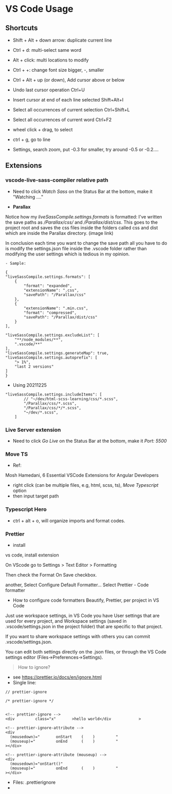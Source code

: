 # VS Code Usage

## Shortcuts

- Shift + Alt + down arrow: duplicate current line
- Ctrl + d: multi-select same word
- Alt + click: multi locations to modify
- Ctrl + +: change font size bigger, -, smaller
- Ctrl + Alt + up (or down), Add cursor above or below
- Undo last cursor operation Ctrl+U
- Insert cursor at end of each line selected Shift+Alt+I
- Select all occurrences of current selection Ctrl+Shift+L
- Select all occurrences of current word Ctrl+F2

- wheel click + drag, to select
- ctrl + g, go to line

- Settings, search zoom, put -0.3 for smaller, try around -0.5 or -0.2....

## Extensions

### vscode-live-sass-compiler relative path

- Need to click _Watch Sass_ on the Status Bar at the bottom, make it "Watching ...."

- **Parallax**

Notice how my _liveSassCompile.settings.formats_ is formatted: I've written the save paths as _/Parallax/css/_ and _/Parallax/dist/css_. This goes to the project root and saves the css files inside the folders called css and dist which are inside the Parallax directory. (image link)

In conclusion each time you want to change the save path all you have to do is modify the settings.json file inside the .vscode folder rather than modifying the user settings which is tedious in my opinion.

```
- Sample:

{
"liveSassCompile.settings.formats": [
    {
        "format": "expanded",
        "extensionName": ".css",
        "savePath": "/Parallax/css"
    },
    {
        "extensionName": ".min.css",
        "format": "compressed",
        "savePath": "/Parallax/dist/css"
    }
],

"liveSassCompile.settings.excludeList": [
    "**/node_modules/**",
    ".vscode/**"
],
"liveSassCompile.settings.generateMap": true,
"liveSassCompile.settings.autoprefix": [
    "> 1%",
    "last 2 versions"
]
}
```

- Using 20211225

```
"liveSassCompile.settings.includeItems": [
        // "~/dev/html-scss-learning/css/*.scss",
        "/Parallax/css/*.scss",
        "/Parallax/css/*/*.scss",
        "~/dev/*.scss",
    ]
```

### Live Server extension

- Need to click _Go Live_ on the Status Bar at the bottom, make it _Port: 5500_

### Move TS

- Ref:

Mosh Hamedani, 6 Essential VSCode Extensions for Angular Developers

- right click (can be multiple files, e.g, html, scss, ts), _Move Typescript_ option
- then input target path

### Typescript Hero

- ctrl + alt + o, will organize imports and format codes.

### Prettier

- install

vs code, install extension

On VScode go to Settings > Text Editor > Formatting

Then check the Format On Save checkbox.

another, Select Configure Default Formatter...
Select Prettier - Code formatter

- How to configure code formatters Beautify, Prettier, per project in VS Code

Just use workspace settings, in VS Code you have User settings that are used for every project, and Workspace settings (saved in .vscode/settings.json in the project folder) that are specific to that project.

If you want to share workspace settings with others you can commit .vscode/settings.json.

You can edit both settings directly on the .json files, or through the VS Code settings editor (Files->Preferences->Settings).

> How to ignore?

- see https://prettier.io/docs/en/ignore.html
- Single line:

```
// prettier-ignore

/* prettier-ignore */


<!-- prettier-ignore -->
<div         class="x"       >hello world</div            >

<!-- prettier-ignore-attribute -->
<div
  (mousedown)="       onStart    (    )         "
  (mouseup)="         onEnd      (    )         "
></div>

<!-- prettier-ignore-attribute (mouseup) -->
<div
  (mousedown)="onStart()"
  (mouseup)="         onEnd      (    )         "
></div>

```

- Files: .prettierignore
-
